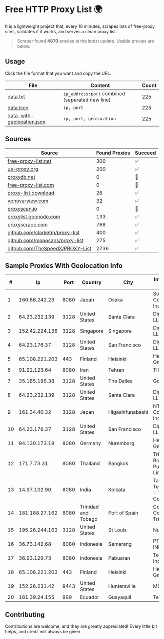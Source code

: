 
# Free HTTP Proxy List 🌍

It is a lightweight project that, every 10 minutes, scrapes lots of free-proxy sites, validates if it works, and serves a clean proxy list.


> Scraper found **4870** proxies at the latest update. Usable proxies are below.

## Usage

Click the file format that you want and copy the URL.


|File|Content|Count|
|----|-------|-----|
|[data.txt](https://raw.githubusercontent.com/themiralay/Proxy-List-World/master/data.txt)|`ip_address:port` combined (seperated new line)|225|
|[data.json](https://raw.githubusercontent.com/themiralay/Proxy-List-World/master/data.json)|`ip, port`|225|
|[data-with-geolocation.json](https://raw.githubusercontent.com/themiralay/Proxy-List-World/master/data-with-geolocation.json)|`ip, port, geolocation`|225|

## Sources

|Source|Found Proxies|Succeed|
|------|-------------|-------|
|[free-proxy-list.net](https://free-proxy-list.net)|300|✅|
|[us-proxy.org](https://www.us-proxy.org)|200|✅|
|[proxydb.net](http://proxydb.net)|0|🚫|
|[free-proxy-list.com](https://free-proxy-list.com/?page=&port=&type%5B%5D=http&type%5B%5D=https&up_time=0&search=Search)|0|🚫|
|[proxy-list.download](https://www.proxy-list.download/HTTP)|26|✅|
|[vpnoverview.com](https://vpnoverview.com/privacy/anonymous-browsing/free-proxy-servers)|32|✅|
|[proxyscan.io](https://www.proxyscan.io)|0|🚫|
|[proxylist.geonode.com](https://proxylist.geonode.com/api/proxy-list?limit=300&page=1&sort_by=lastChecked&sort_type=desc&protocols=http,https)|133|✅|
|[proxyscrape.com](https://api.proxyscrape.com/v2/?request=displayproxies&protocol=http&timeout=10000&country=all&ssl=all&anonymity=all)|768|✅|
|[github.com/clarketm/proxy-list](https://raw.githubusercontent.com/clarketm/proxy-list/master/proxy-list-raw.txt)|400|✅|
|[github.com/monosans/proxy-list](https://raw.githubusercontent.com/monosans/proxy-list/main/proxies/http.txt)|275|✅|
|[github.com/TheSpeedX/PROXY-List](https://raw.githubusercontent.com/TheSpeedX/PROXY-List/master/http.txt)|2736|✅|


## Sample Proxies With Geolocation Info

|#|Ip|Port|Country|City|Internet Service Provider|
|-|--|----|-------|----|-------------------------|
|1|160.86.242.23|8080|Japan|Osaka|Sony Network Communications Inc|
|2|64.23.232.139|3128|United States|Santa Clara|DigitalOcean, LLC|
|3|152.42.224.138|3128|Singapore|Singapore|DigitalOcean, LLC|
|4|64.23.176.37|3128|United States|San Francisco|DigitalOcean, LLC|
|5|65.108.221.203|443|Finland|Helsinki|Hetzner Online GmbH|
|6|91.92.123.64|8080|Iran|Tehran|TIC|
|7|35.185.196.38|3128|United States|The Dalles|Google LLC|
|8|64.23.232.139|3128|United States|Santa Clara|DigitalOcean, LLC|
|9|161.34.40.32|3128|Japan|Higashifunabashi|NTT PC Communications, Inc.|
|10|64.23.176.37|3128|United States|San Francisco|DigitalOcean, LLC|
|11|94.130.173.18|8080|Germany|Nuremberg|Hetzner Online GmbH|
|12|171.7.73.31|8080|Thailand|Bangkok|Triple T Broadband Public Company Limited|
|13|14.97.102.90|8080|India|Kolkata|Tata Teleservices LTD - Tata Indicom - Cdma Division|
|14|181.188.27.162|8080|Trinidad and Tobago|Port of Spain|Columbus Communications Trinidad Limited.|
|15|195.26.244.163|3128|United States|St Louis|Nubes, LLC|
|16|36.73.142.68|8080|Indonesia|Semarang|PT. TELKOM INDONESIA|
|17|36.93.129.73|8080|Indonesia|Pabuaran|Telekomunikasi Indonesia|
|18|65.108.221.203|443|Finland|Helsinki|Hetzner Online GmbH|
|19|152.26.231.42|9443|United States|Huntersville|MCNC|
|20|181.39.24.155|999|Ecuador|Guayaquil|Telconet S.A|



## Contributing

Contributions are welcome, and they are greatly appreciated! Every
little bit helps, and credit will always be given.

